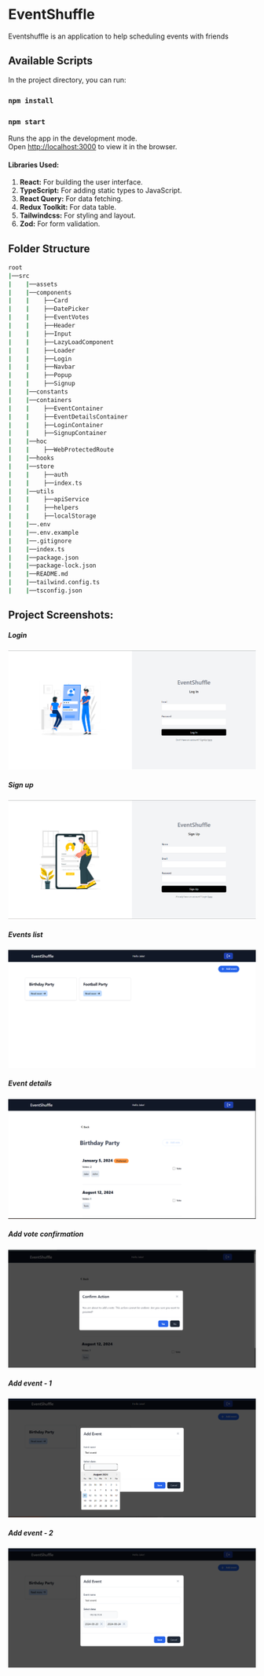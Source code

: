 # EventShuffle

Eventshuffle is an application to help scheduling events with friends

## Available Scripts

In the project directory, you can run:

### `npm install`

### `npm start`

Runs the app in the development mode.\
Open [http://localhost:3000](http://localhost:3000) to view it in the browser.

#### Libraries Used:

1. **React:** For building the user interface.
2. **TypeScript:** For adding static types to JavaScript.
3. **React Query:** For data fetching.
4. **Redux Toolkit:** For data table.
5. **Tailwindcss:** For styling and layout.
6. **Zod:** For form validation.

## Folder Structure

```bash
root
|──src
|    |──assets
|    |──components
|    |    ├──Card
|    |    ├──DatePicker
|    |    ├──EventVotes
|    |    ├──Header
|    |    ├──Input
|    |    ├──LazyLoadComponent
|    |    ├──Loader
|    |    ├──Login
|    |    ├──Navbar
|    |    ├──Popup
|    |    ├──Signup
|    |──constants
|    |──containers
|    |    ├──EventContainer
|    |    ├──EventDetailsContainer
|    |    ├──LoginContainer
|    |    ├──SignupContainer
|    |──hoc
|    |    ├──WebProtectedRoute
|    |──hooks
|    |──store
|    |    ├──auth
|    |    ├──index.ts
|    |──utils
|    |    ├──apiService
|    |    ├──helpers
|    |    ├──localStorage
|    |──.env
|    |──.env.example
|    |──.gitignore
|    |──index.ts
|    |──package.json
|    |──package-lock.json
|    |──README.md
|    |──tailwind.config.ts
|    |──tsconfig.json
```

## Project Screenshots:

##### Login

![List page 1](/src/assets/screenshots/login.png)

##### Sign up

![List page 1](/src/assets/screenshots/signup.png)

##### Events list

![List page 1](/src/assets/screenshots/events.png)

##### Event details

![List page 1](/src/assets/screenshots/eventdetails.png)

##### Add vote confirmation

![List page 1](/src/assets/screenshots/addvote.png)

##### Add event - 1

![List page 1](/src/assets/screenshots/add1.png)

##### Add event - 2

![List page 1](/src/assets/screenshots/add2.png)
